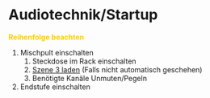 <link rel="stylesheet" href="https://cdnjs.cloudflare.com/ajax/libs/font-awesome/4.7.0/css/font-awesome.min.css">

# Audiotechnik/Startup
**<span style="color:#ffcc00"> <i class="fa fa-exclamation-triangle" aria-hidden="true"></i> Reihenfolge beachten <i class="fa fa-exclamation-triangle" aria-hidden="true"></i> </span>**

1. Mischpult einschalten
   1. Steckdose im Rack einschalten
   2. [Szene 3 laden](https://matthias-benjamin.github.io/St.Maria-Technik/anleitungen/audiotechnik/szenen/laden) (Falls nicht automatisch geschehen)
   3. Benötigte Kanäle Unmuten/Pegeln
2. Endstufe einschalten